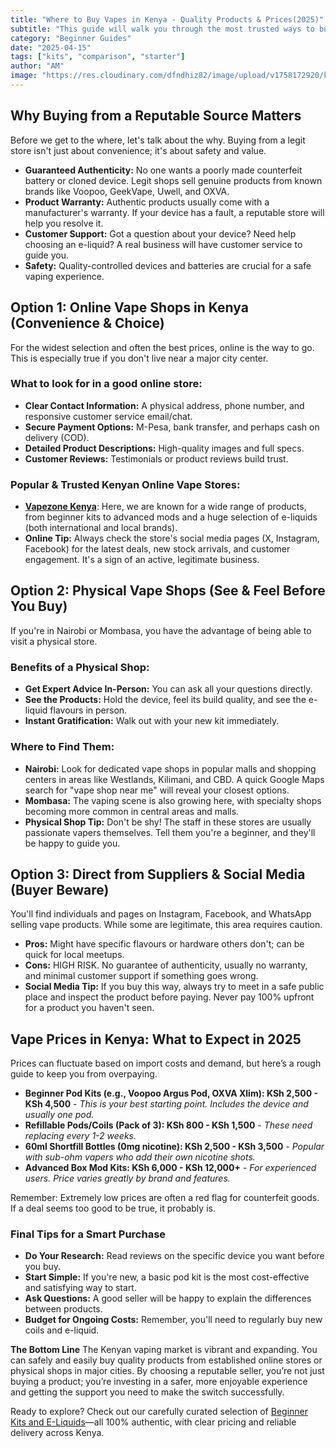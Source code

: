 ```yaml
---
title: "Where to Buy Vapes in Kenya - Quality Products & Prices(2025)"
subtitle: "This guide will walk you through the most trusted ways to buy quality vape products in Kenya, whether you prefer shopping online or in person."
category: "Beginner Guides"
date: "2025-04-15"
tags: ["kits", "comparison", "starter"]
author: "AM"
image: "https://res.cloudinary.com/dfndhiz82/image/upload/v1758172920/kenya_uhwbrw.webp"
---
```


## Why Buying from a Reputable Source Matters
Before we get to the where, let's talk about the why. Buying from a legit store isn't just about convenience; it's about safety and value.
- **Guaranteed Authenticity:** No one wants a poorly made counterfeit battery or cloned device. Legit shops sell genuine products from known brands like Voopoo, GeekVape, Uwell, and OXVA.
- **Product Warranty:** Authentic products usually come with a manufacturer's warranty. If your device has a fault, a reputable store will help you resolve it.
- **Customer Support:** Got a question about your device? Need help choosing an e-liquid? A real business will have customer service to guide you.
- **Safety:** Quality-controlled devices and batteries are crucial for a safe vaping experience.

## Option 1: Online Vape Shops in Kenya (Convenience & Choice)
For the widest selection and often the best prices, online is the way to go. This is especially true if you don't live near a major city center.

### What to look for in a good online store:
- **Clear Contact Information:** A physical address, phone number, and responsive customer service email/chat.
- **Secure Payment Options:** M-Pesa, bank transfer, and perhaps cash on delivery (COD).
- **Detailed Product Descriptions:** High-quality images and full specs.
- **Customer Reviews:** Testimonials or product reviews build trust.

### Popular & Trusted Kenyan Online Vape Stores:
- **[Vapezone Kenya](https://www.vapezone.co.ke)**: Here, we are known for a wide range of products, from beginner kits to advanced mods and a huge selection of e-liquids (both international and local brands).
- **Online Tip:** Always check the store's social media pages (X, Instagram, Facebook) for the latest deals, new stock arrivals, and customer engagement. It's a sign of an active, legitimate business.

## Option 2: Physical Vape Shops (See & Feel Before You Buy)
If you're in Nairobi or Mombasa, you have the advantage of being able to visit a physical store.

### Benefits of a Physical Shop:
- **Get Expert Advice In-Person:** You can ask all your questions directly.
- **See the Products:** Hold the device, feel its build quality, and see the e-liquid flavours in person.
- **Instant Gratification:** Walk out with your new kit immediately.

### Where to Find Them:
- **Nairobi:** Look for dedicated vape shops in popular malls and shopping centers in areas like Westlands, Kilimani, and CBD. A quick Google Maps search for "vape shop near me" will reveal your closest options.
- **Mombasa:** The vaping scene is also growing here, with specialty shops becoming more common in central areas and malls.
- **Physical Shop Tip:** Don't be shy! The staff in these stores are usually passionate vapers themselves. Tell them you're a beginner, and they'll be happy to guide you.

## Option 3: Direct from Suppliers & Social Media (Buyer Beware)
You'll find individuals and pages on Instagram, Facebook, and WhatsApp selling vape products. While some are legitimate, this area requires caution.
- **Pros:** Might have specific flavours or hardware others don't; can be quick for local meetups.
- **Cons:** HIGH RISK. No guarantee of authenticity, usually no warranty, and minimal customer support if something goes wrong.
- **Social Media Tip:** If you buy this way, always try to meet in a safe public place and inspect the product before paying. Never pay 100% upfront for a product you haven't seen.

## Vape Prices in Kenya: What to Expect in 2025
Prices can fluctuate based on import costs and demand, but here’s a rough guide to keep you from overpaying.
- **Beginner Pod Kits (e.g., Voopoo Argus Pod, OXVA Xlim): KSh 2,500 - KSh 4,500** - *This is your best starting point. Includes the device and usually one pod.*
- **Refillable Pods/Coils (Pack of 3): KSh 800 - KSh 1,500** - *These need replacing every 1-2 weeks.*
- **60ml Shortfill Bottles (0mg nicotine): KSh 2,500 - KSh 3,500** - *Popular with sub-ohm vapers who add their own nicotine shots.*
- **Advanced Box Mod Kits: KSh 6,000 - KSh 12,000+** - *For experienced users. Price varies greatly by brand and features.*

Remember: Extremely low prices are often a red flag for counterfeit goods. If a deal seems too good to be true, it probably is.

### Final Tips for a Smart Purchase
- **Do Your Research:** Read reviews on the specific device you want before you buy.
- **Start Simple:** If you're new, a basic pod kit is the most cost-effective and satisfying way to start.
- **Ask Questions:** A good seller will be happy to explain the differences between products.
- **Budget for Ongoing Costs:** Remember, you'll need to regularly buy new coils and e-liquid.

**The Bottom Line**
The Kenyan vaping market is vibrant and expanding. You can safely and easily buy quality products from established online stores or physical shops in major cities.
By choosing a reputable seller, you’re not just buying a product; you’re investing in a safer, more enjoyable experience and getting the support you need to make the switch successfully.

Ready to explore? Check out our carefully curated selection of [Beginner Kits and E-Liquids](https://www.vapezone.co.ke/ke/collections/pod-devices)—all 100% authentic, with clear pricing and reliable delivery across Kenya.